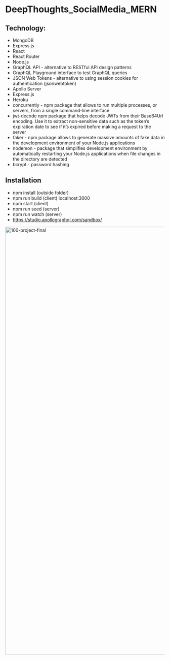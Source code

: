 # DeepThoughts_SocialMedia_MERN

## Technology:
- MongoDB
- Express.js
- React
- React Router
- Node.js
- GraphQL API - alternative to RESTful API design patterns
- GraphQL Playground interface to test  GraphQL queries
- JSON Web Tokens -  alternative to using session cookies for authentication (jsonwebtoken)
- Apollo Server
- Express.js
- Heroku
- concurrently - npm package that allows to run multiple processes, or servers, from a single command-line interface
- jwt-decode  npm package that helps decode JWTs from their Base64Url encoding. Use it to extract non-sensitive data such as the token’s expiration date to see if it’s expired before making a request to the server
- faker - npm package allows to generate massive amounts of fake data in the development environment of your Node.js applications
- nodemon - package that simplifies development environment by automatically restarting your Node.js applications when file changes in the directory are detected
- bcrypt - password hashing


## Installation
- npm install (outside folder)
- npm run build (client) localhost:3000
- npm start (client)
- npm run seed (server)
- npm run watch (server)
- https://studio.apollographql.com/sandbox/


<img width="1347" alt="100-project-final" src="https://user-images.githubusercontent.com/80685266/160249045-5ca0e6dc-4eac-48fd-a5f7-83075c93d3cc.png">

